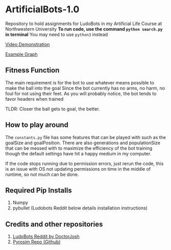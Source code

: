 # ArtificialBots-1.0
Repository to hold assignments for LudoBots in my Artificial Life Course at Northwestern University
**To run code, use the command `python search.py` in terminal**
You may need to use `python3` instead

[Video Demonstration](https://youtu.be/UfuODCzTVGQ)

[Example Graph](https://i.imgur.com/rBnmZal.png)


## Fitness Function
The main requirement is for the bot to use whatever means possible to make the ball into the goal
Since the bot currently has no arms, no harm, no foul for not using their feet. As you will probably notice,
the bot tends to favor headers when trained

TLDR: Closer the ball gets to goal, the better.

## How to play around
The `constants.py` file has some features that can be played with such as the goalSize and goalPosition.
There are also generations and populationSize that can be messed with to maximize the efficiency of the bot training
though the default settings have hit a happy medium in my computer. 

If the code stops running due to permission errors, just rerun the code, this is an issue with OS not updating
permissions on time in the middle of runtime, so not much can be done.

## Required Pip Installs

 1. Numpy
 2. pybullet (Ludobots Reddit below details installation instructions)

## Credits and other repositories

 1. [LudoBots Reddit by DoctorJosh](https://www.reddit.com/r/ludobots/wiki/installation/)
 2. [Pyrosim Repo (Github)](https://github.com/jbongard/pyrosim)
    

